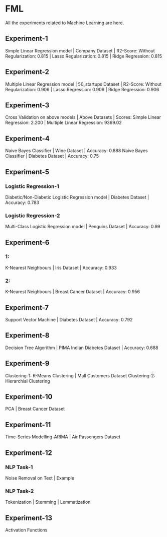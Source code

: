 # FML
All the experiments related to Machine Learning are here.
## Experiment-1
Simple Linear Regression model | Company Dataset | R2-Score: Without Regularization: 0.815 | Lasso Regularization: 0.815 | Ridge Regression: 0.815
## Experiment-2
Multiple Linear Regression model | 50_startups Dataset | R2-Score: Without Regularization: 0.906 | Lasso Regression: 0.906 | Ridge Regression: 0.906
## Experiment-3
Cross Validation on above models | Above Datasets | Scores: Simple Linear Regression: 2.200 | Multiple Linear Regression: 9369.02
## Experiment-4
Naive Bayes Classifier | Wine Dataset | Accuracy: 0.888
Naive Bayes Classifier | Diabetes Dataset | Accuracy: 0.75
## Experiment-5
### Logistic Regression-1
Diabetic/Non-Diabetic Logistic Regression model | Diabetes Dataset | Accuracy: 0.783
### Logistic Regression-2
Multi-Class Logistic Regression model | Penguins Dataset | Accuracy: 0.99
## Experiment-6
### 1:
K-Nearest Neighbours | Iris Dataset | Accuracy: 0.933
### 2:
K-Nearest Neighbours | Breast Cancer Dataset | Accuracy: 0.956
## Experiment-7
Support Vector Machine | Diabetes Dataset | Accuracy: 0.792
## Experiment-8
Decision Tree Algorithm | PIMA Indian Diabetes Dataset | Accuracy: 0.688
## Experiment-9
Clustering-1:
K-Means Clustering | Mall Customers Dataset
Clustering-2:
Hierarchial Clustering
## Experiment-10
PCA | Breast Cancer Dataset
## Experiment-11
Time-Series Modelling-ARIMA | Air Passengers Dataset
## Experiment-12
### NLP Task-1 
Noise Removal on Text | Example
### NLP Task-2
Tokenization | Stemming | Lemmatization
## Experiment-13
Activation Functions
